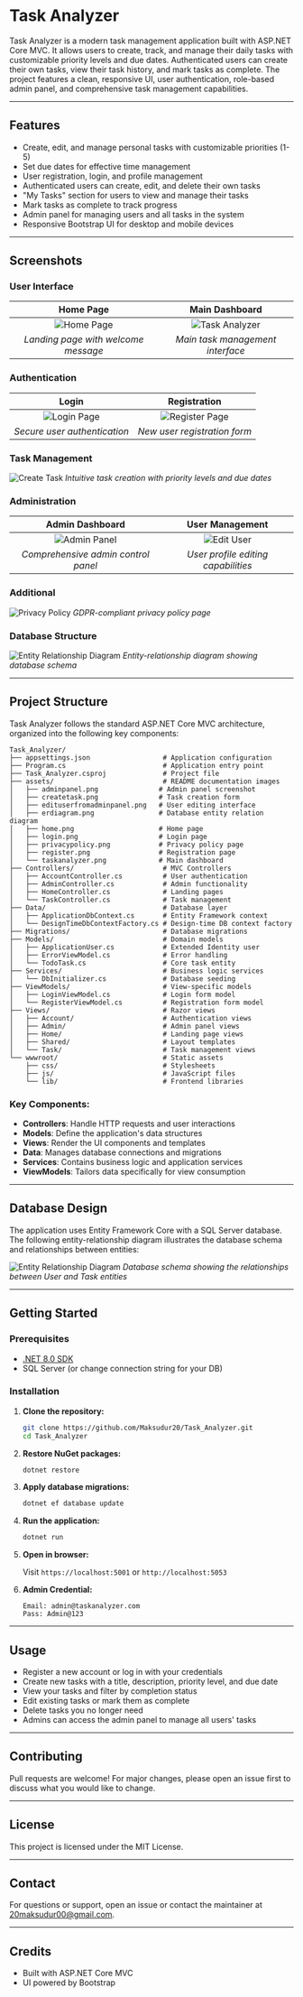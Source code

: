 # Task Analyzer

Task Analyzer is a modern task management application built with ASP.NET Core MVC. It allows users to create, track, and manage their daily tasks with customizable priority levels and due dates. Authenticated users can create their own tasks, view their task history, and mark tasks as complete. The project features a clean, responsive UI, user authentication, role-based admin panel, and comprehensive task management capabilities.

---

## Features

- Create, edit, and manage personal tasks with customizable priorities (1-5)
- Set due dates for effective time management
- User registration, login, and profile management
- Authenticated users can create, edit, and delete their own tasks
- "My Tasks" section for users to view and manage their tasks
- Mark tasks as complete to track progress
- Admin panel for managing users and all tasks in the system
- Responsive Bootstrap UI for desktop and mobile devices

---

## Screenshots

### User Interface
| Home Page | Main Dashboard |
|:---:|:---:|
| ![Home Page](assets/home.png) | ![Task Analyzer](assets/taskanalyzer.png) |
| *Landing page with welcome message* | *Main task management interface* |

### Authentication
| Login | Registration |
|:---:|:---:|
| ![Login Page](assets/login.png) | ![Register Page](assets/register.png) |
| *Secure user authentication* | *New user registration form* |

### Task Management
![Create Task](assets/createtask.png)
*Intuitive task creation with priority levels and due dates*

### Administration
| Admin Dashboard | User Management |
|:---:|:---:|
| ![Admin Panel](assets/adminpanel.png) | ![Edit User](assets/edituserfromadminpanel.png) |
| *Comprehensive admin control panel* | *User profile editing capabilities* |

### Additional
![Privacy Policy](assets/privacypolicy.png)
*GDPR-compliant privacy policy page*

### Database Structure
![Entity Relationship Diagram](assets/erdiagram.png)
*Entity-relationship diagram showing database schema*

---

## Project Structure

Task Analyzer follows the standard ASP.NET Core MVC architecture, organized into the following key components:

```
Task_Analyzer/
├── appsettings.json                  # Application configuration
├── Program.cs                        # Application entry point
├── Task_Analyzer.csproj              # Project file
├── assets/                           # README documentation images
│   ├── adminpanel.png               # Admin panel screenshot
│   ├── createtask.png               # Task creation form
│   ├── edituserfromadminpanel.png   # User editing interface
│   ├── erdiagram.png                # Database entity relation diagram
│   ├── home.png                     # Home page
│   ├── login.png                    # Login page
│   ├── privacypolicy.png            # Privacy policy page
│   ├── register.png                 # Registration page
│   └── taskanalyzer.png             # Main dashboard
├── Controllers/                      # MVC Controllers
│   ├── AccountController.cs          # User authentication
│   ├── AdminController.cs            # Admin functionality
│   ├── HomeController.cs             # Landing pages
│   └── TaskController.cs             # Task management
├── Data/                             # Database layer
│   ├── ApplicationDbContext.cs       # Entity Framework context
│   └── DesignTimeDbContextFactory.cs # Design-time DB context factory
├── Migrations/                       # Database migrations
├── Models/                           # Domain models
│   ├── ApplicationUser.cs            # Extended Identity user
│   ├── ErrorViewModel.cs             # Error handling
│   └── TodoTask.cs                   # Core task entity
├── Services/                         # Business logic services
│   └── DbInitializer.cs              # Database seeding
├── ViewModels/                       # View-specific models
│   ├── LoginViewModel.cs             # Login form model
│   └── RegisterViewModel.cs          # Registration form model
├── Views/                            # Razor views
│   ├── Account/                      # Authentication views
│   ├── Admin/                        # Admin panel views
│   ├── Home/                         # Landing page views
│   ├── Shared/                       # Layout templates
│   └── Task/                         # Task management views
└── wwwroot/                          # Static assets
    ├── css/                          # Stylesheets
    ├── js/                           # JavaScript files
    └── lib/                          # Frontend libraries
```

### Key Components:

- **Controllers**: Handle HTTP requests and user interactions
- **Models**: Define the application's data structures
- **Views**: Render the UI components and templates
- **Data**: Manages database connections and migrations
- **Services**: Contains business logic and application services
- **ViewModels**: Tailors data specifically for view consumption

---

## Database Design

The application uses Entity Framework Core with a SQL Server database. The following entity-relationship diagram illustrates the database schema and relationships between entities:

![Entity Relationship Diagram](assets/erdiagram.png)
*Database schema showing the relationships between User and Task entities*

---

## Getting Started

### Prerequisites

- [.NET 8.0 SDK](https://dotnet.microsoft.com/en-us/download/dotnet/8.0)
- SQL Server (or change connection string for your DB)

### Installation

1. **Clone the repository:**

   ```bash
   git clone https://github.com/Maksudur20/Task_Analyzer.git
   cd Task_Analyzer
   ```

2. **Restore NuGet packages:**

   ```bash
   dotnet restore
   ```

3. **Apply database migrations:**

   ```bash
   dotnet ef database update
   ```

4. **Run the application:**

   ```bash
   dotnet run
   ```

5. **Open in browser:**

   Visit `https://localhost:5001` or `http://localhost:5053`

6. **Admin Credential:**

   ```text
   Email: admin@taskanalyzer.com
   Pass: Admin@123
   ```

---

## Usage

- Register a new account or log in with your credentials
- Create new tasks with a title, description, priority level, and due date
- View your tasks and filter by completion status
- Edit existing tasks or mark them as complete
- Delete tasks you no longer need
- Admins can access the admin panel to manage all users' tasks

---

## Contributing

Pull requests are welcome! For major changes, please open an issue first to discuss what you would like to change.

---

## License

This project is licensed under the MIT License.

---

## Contact

For questions or support, open an issue or contact the maintainer at [20maksudur00@gmail.com](mailto:20maksudur00@gmail.com).

---

## Credits

- Built with ASP.NET Core MVC
- UI powered by Bootstrap